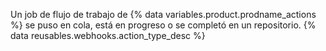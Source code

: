 Un job de flujo de trabajo de {% data variables.product.prodname_actions %} se puso en cola, está en progreso o se completó en un repositorio. {% data reusables.webhooks.action_type_desc %}

